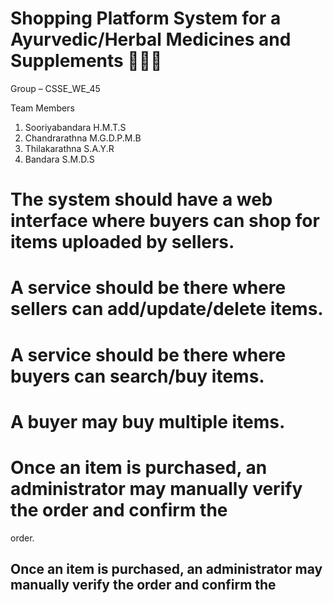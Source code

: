 # Shopping Platform System for a Ayurvedic/Herbal Medicines and Supplements 🍃💊🛒

Group – CSSE_WE_45

Team Members

01. Sooriyabandara H.M.T.S
02. Chandrarathna M.G.D.P.M.B
03. Thilakarathna S.A.Y.R
04. Bandara S.M.D.S

# The system should have a web interface where buyers can shop for items uploaded by sellers.
#  A service should be there where sellers can add/update/delete items.
#  A service should be there where buyers can search/buy items. 
#  A buyer may buy multiple items. 
#  Once an item is purchased, an administrator may manually verify the order and confirm the
order.
##  Once an item is purchased, an administrator may manually verify the order and confirm the
